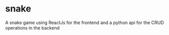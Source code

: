 # snake
A snake game using ReactJs for the frontend and a python api for the CRUD operations in the backend
